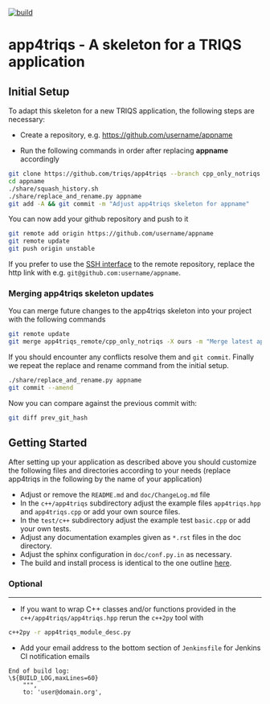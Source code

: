[![build](https://github.com/TRIQS/app4triqs/workflows/build/badge.svg?branch=notriqs)](https://github.com/TRIQS/app4triqs/actions?query=workflow%3Abuild)

# app4triqs - A skeleton for a TRIQS application

Initial Setup
-------------

To adapt this skeleton for a new TRIQS application, the following steps are necessary:

* Create a repository, e.g. https://github.com/username/appname

* Run the following commands in order after replacing **appname** accordingly

```bash
git clone https://github.com/triqs/app4triqs --branch cpp_only_notriqs appname
cd appname
./share/squash_history.sh
./share/replace_and_rename.py appname
git add -A && git commit -m "Adjust app4triqs skeleton for appname"
```

You can now add your github repository and push to it

```bash
git remote add origin https://github.com/username/appname
git remote update
git push origin unstable
```

If you prefer to use the [SSH interface](https://help.github.com/en/articles/connecting-to-github-with-ssh)
to the remote repository, replace the http link with e.g. `git@github.com:username/appname`.

### Merging app4triqs skeleton updates ###

You can merge future changes to the app4triqs skeleton into your project with the following commands

```bash
git remote update
git merge app4triqs_remote/cpp_only_notriqs -X ours -m "Merge latest app4triqs skeleton changes"
```

If you should encounter any conflicts resolve them and `git commit`.
Finally we repeat the replace and rename command from the initial setup.

```bash
./share/replace_and_rename.py appname
git commit --amend
```

Now you can compare against the previous commit with: 
```bash
git diff prev_git_hash
````

Getting Started
---------------

After setting up your application as described above you should customize the following files and directories
according to your needs (replace app4triqs in the following by the name of your application)

* Adjust or remove the `README.md` and `doc/ChangeLog.md` file
* In the `c++/app4triqs` subdirectory adjust the example files `app4triqs.hpp` and `app4triqs.cpp` or add your own source files.
* In the `test/c++` subdirectory adjust the example test `basic.cpp` or add your own tests.
* Adjust any documentation examples given as `*.rst` files in the doc directory.
* Adjust the sphinx configuration in `doc/conf.py.in` as necessary.
* The build and install process is identical to the one outline [here](https://triqs.github.io/app4triqs/unstable/install.html).

### Optional ###
----------------

* If you want to wrap C++ classes and/or functions provided in the `c++/app4triqs/app4triqs.hpp` rerun the `c++2py` tool with
```bash
c++2py -r app4triqs_module_desc.py
```
* Add your email address to the bottom section of `Jenkinsfile` for Jenkins CI notification emails
```
End of build log:
\${BUILD_LOG,maxLines=60}
    """,
    to: 'user@domain.org',
```
